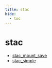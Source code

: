 ```yaml
---
title: stac
hide:
  - toc
---
```


# stac

- [stac_mount_save](/library/data/stac_mount_save/)  
  <small></small>
- [stac_simple](/library/data/stac_simple/)  
  <small></small>